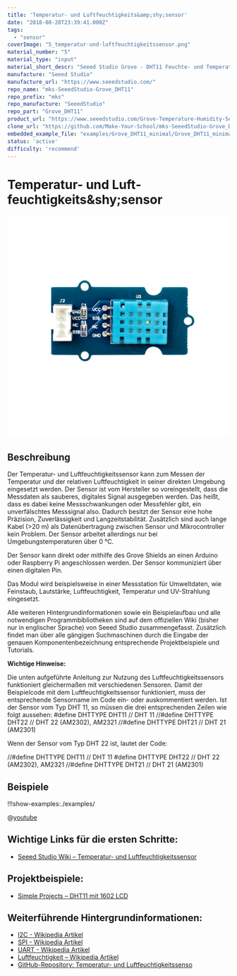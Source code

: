 ```yaml
---
title: 'Temperatur- und Luft­feuchtigkeits&amp;shy;sensor'
date: "2018-08-28T23:39:41.000Z"
tags: 
  - "sensor"
coverImage: "5_temperatur-und-luftfeuchtigkeitssensor.png"
material_number: "5"
material_type: "input"
material_short_descr: "Seeed Studio Grove - DHT11 Feuchte- und Temperatursensor"
manufacture: "Seeed Studio"
manufacture_url: "https://www.seeedstudio.com/"
repo_name: "mks-SeeedStudio-Grove_DHT11"
repo_prefix: "mks"
repo_manufacture: "SeeedStudio"
repo_part: "Grove_DHT11"
product_url: "https://www.seeedstudio.com/Grove-Temperature-Humidity-Sensor-DHT11.html"
clone_url: "https://github.com/Make-Your-School/mks-SeeedStudio-Grove_DHT11.git"
embedded_example_file: "examples/Grove_DHT11_minimal/Grove_DHT11_minimal.ino"
status: 'active'
difficulty: 'recommend'
---
```



# Temperatur- und Luft­feuchtigkeits&amp;shy;sensor

![Temperatur- und Luft­feuchtigkeits&amp;shy;sensor](./5_temperatur-und-luftfeuchtigkeitssensor.png)

## Beschreibung
Der Temperatur- und Luftfeuchtigkeitssensor kann zum Messen der Temperatur und der relativen Luftfeuchtigkeit in seiner direkten Umgebung eingesetzt werden. Der Sensor ist vom Hersteller so voreingestellt, dass die Messdaten als sauberes, digitales Signal ausgegeben werden. Das heißt, dass es dabei keine Messschwankungen oder Messfehler gibt, ein unverfälschtes Messsignal also. Dadurch besitzt der Sensor eine hohe Präzision, Zuverlässigkeit und Langzeitstabilität. Zusätzlich sind auch lange Kabel (>20 m) als Datenübertragung zwischen Sensor und Mikrocontroller kein Problem. Der Sensor arbeitet allerdings nur bei Umgebungstemperaturen über 0 °C.

Der Sensor kann direkt oder mithilfe des Grove Shields an einen Arduino oder Raspberry Pi angeschlossen werden. Der Sensor kommuniziert über einen digitalen Pin.

Das Modul wird beispielsweise in einer Messstation für Umweltdaten, wie Feinstaub, Lautstärke, Luftfeuchtigkeit, Temperatur und UV-Strahlung eingesetzt.

Alle weiteren Hintergrundinformationen sowie ein Beispielaufbau und alle notwendigen Programmbibliotheken sind auf dem offiziellen Wiki (bisher nur in englischer Sprache) von Seeed Studio zusammengefasst. Zusätzlich findet man über alle gängigen Suchmaschinen durch die Eingabe der genauen Komponentenbezeichnung entsprechende Projektbeispiele und Tutorials.

 

**Wichtige Hinweise:**

Die unten aufgeführte Anleitung zur Nutzung des Luftfeuchtigkeitssensors funktioniert gleichermaßen mit verschiedenen Sensoren. Damit der Beispielcode mit dem Luftfeuchtigkeitssensor funktioniert, muss der entsprechende Sensorname im Code ein- oder auskommentiert werden. Ist der Sensor vom Typ DHT 11, so müssen die drei entsprechenden Zeilen wie folgt aussehen: #define DHTTYPE DHT11   // DHT 11 //#define DHTTYPE DHT22   // DHT 22 (AM2302), AM2321 //#define DHTTYPE DHT21   // DHT 21 (AM2301)

Wenn der Sensor vom Typ DHT 22 ist, lautet der Code:

//#define DHTTYPE DHT11   // DHT 11 #define DHTTYPE DHT22   // DHT 22 (AM2302), AM2321 //#define DHTTYPE DHT21   // DHT 21 (AM2301)



## Beispiele

!!!show-examples:./examples/



<!-- infolist -->

@[youtube](https://www.youtube.com/watch?v=UlptibF4bUk)

 

## Wichtige Links für die ersten Schritte:

- [Seeed Studio Wiki – Temperatur- und Luftfeuchtigkeitssensor](http://wiki.seeedstudio.com/Grove-TemperatureAndHumidity_Sensor/)

## Projektbeispiele:

- [Simple Projects – DHT11 mit 1602 LCD](https://simple-circuit.com/arduino-grove-dht11-sensor-1602-lcd/)

## Weiterführende Hintergrundinformationen:

- [I2C - Wikipedia Artikel](https://de.wikipedia.org/wiki/I%C2%B2C)
- [SPI - Wikipedia Artikel](https://de.wikipedia.org/wiki/Serial_Peripheral_Interface)
- [UART - Wikipedia Artikel](https://de.wikipedia.org/wiki/Universal_Asynchronous_Receiver_Transmitter)
- [Luftfeuchtigkeit – Wikipedia Artikel](https://de.wikipedia.org/wiki/Luftfeuchtigkeit#Relative_Luftfeuchtigkeit)
- [GitHub-Repository: Temperatur- und Luftfeuchtigkeitssenso](https://github.com/MakeYourSchool/5-Temperatur-und-Luftfeuchtigkeitssensor)



